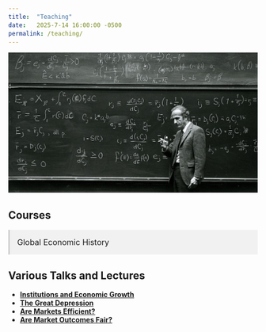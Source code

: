 ```yaml
---
title:  "Teaching"
date:   2025-7-14 16:00:00 -0500
permalink: /teaching/
---
```


![Becker](/assets/images/Becker.jpg)

## Courses

<details class="accordion">
  <summary>Global Economic History</summary>
  
  This set of lecture notes is the backbone of an undergraduate course on global economic history and political economy. I will link to the slidedecks as I develop the material.
  
<ul class="no-bullets">
  <li>Lecture 1: [The Malthusian Economy](/Users/jacobhall/Documents/GitHub/minimal-mistakes/assets/documents/Lectures)</li>
  <li>Lecture 2: Violence and Social Orders</li>
  <li>Lecture 3: The Neolithic Revolution</li>
  <li>Lecture 4: The Origins of the State</li>
  <li>Lecture 5: Ancient Empires</li>
  <li>Lecture 6: Classical Greece</li>
  <li>Lecture 7: Ancient Rome</li>
  <li>Lecture 8: Ancient and Medieval China</li>
  <li>Lecture 9: The Islamic World</li>
  <li>Lecture 10: The Commercial Revolution</li>
  <li>Lecture 11: Feudal Political Economy</li>
  <li>Lecture 12: The Printing Press</li>
  <li>Lecture 13: The Protestant Reformation</li>
  <li>Lecture 14: The Rise of the Modern Nation-State</li>
  <li>Lecture 15: The Development of Representative Institutions</li>
  <li>Lecture 16: The Dutch Golden Age</li>
  <li>Lecture 17: The Origins of Political Liberalism</li>
  <li>Lecture 18: The British Industrial Revolution</li>
  <li>Lecture 19: Catching Up, Falling Behind</li>
  <li>Lecture 20: Life and Death in the People's Republics</li>
  <li>Lecture 21: America in the Twentieth Century</li>
</ul>


</details>

## Various Talks and Lectures

- [**Institutions and Economic Growth**](/Users/jacobhall/Documents/GitHub/minimal-mistakes/assets/documents/Lectures/UR_Institutions_Growth.pdf)  
- [**The Great Depression**](/Users/jacobhall/Documents/GitHub/minimal-mistakes/assets/documents/Lectures/GreatDepression.pdf)
- [**Are Markets Efficient?**](/Users/jacobhall/Documents/GitHub/minimal-mistakes/assets/documents/Lectures/MC_5_Efficiency.pdf)
- [**Are Market Outcomes Fair?**](/Users/jacobhall/Documents/GitHub/minimal-mistakes/assets/documents/Lectures/MC_4_Inequality.pdf)

<style>
  details.accordion {
    margin-top: 10px;
    background-color: #f1f1f1;
    border: none;
    border-left: 3px solid #ccc;
    padding: 0;
    font-size: 16px;
  }

  details.accordion[open] {
    background-color: #fafafa;
  }

  details.accordion summary {
    cursor: pointer;
    padding: 15px;
    font-size: 16px;
    list-style: none;
  }

  details.accordion summary::-webkit-details-marker {
    display: none;
  }

  details.accordion > *:not(summary) {
    padding: 0 15px 15px;
  }

  details.accordion a {
    color: #336699;
    text-decoration: none;
  }

  details.accordion a:hover {
    text-decoration: underline;
  }
  
 .no-bullets {
    list-style-type: none;
    padding-left: 0;
    margin-left: 0;
    font-size: 16px;
  }

</style>

